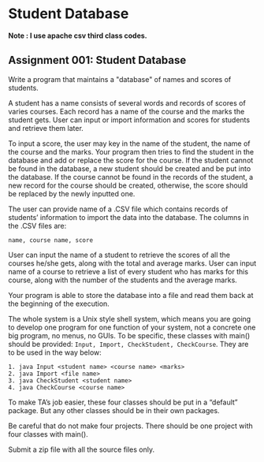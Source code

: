 # Student Database

**Note : I use apache csv third class codes.**



## Assignment 001: Student Database

Write a program that maintains a "database" of names and scores of students.

A student has a name consists of several words and records of scores of varies courses. Each record has a name of the course and the marks the student gets. User can input or import information and scores for students and retrieve them later.

To input a score, the user may key in the name of the student, the name of the course and the marks. Your program then tries to find the student in the database and add or replace the score for the course. If the student cannot be found in the database, a new student should be created and be put into the database. If the course cannot be found in the records of the student, a new record for the course should be created, otherwise, the score should be replaced by the newly inputted one.

The user can provide name of a .CSV file which contains records of students’ information to import the data into the database. The columns in the .CSV files are:

```
name, course name, score
```

User can input the name of a student to retrieve the scores of all the courses he/she gets, along with the total and average marks. User can input name of a course to retrieve a list of every student who has marks for this course, along with the number of the students and the average marks.

Your program is able to store the database into a file and read them back at the beginning of the execution.

The whole system is a Unix style shell system, which means you are going to develop one program for one function of your system, not a concrete one big program, no menus, no GUIs. To be specific, these classes with main() should be provided: `Input, Import, CheckStudent, CheckCourse`. They are to be used in the way below:



```
1. java Input <student name> <course name> <marks>
2. java Import <file name>
3. java CheckStudent <student name>
4. java CheckCourse <course name>
```

To make TA’s job easier, these four classes should be put in a “default” package. But any other classes should be in their own packages.

Be careful that do not make four projects. There should be one project with four classes with main().

Submit a zip file with all the source files only.